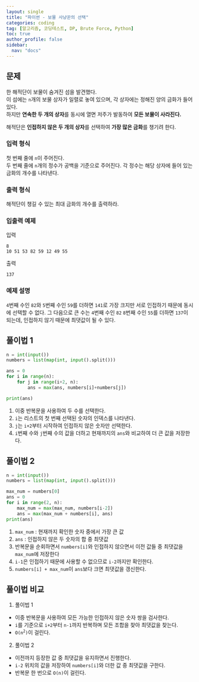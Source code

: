 ```yaml
---
layout: single
title: "파이썬 - 보물 사냥꾼의 선택"
categories: coding
tag: [알고리즘, 코딩테스트, DP, Brute Force, Python]
toc: true
author_profile: false
sidebar:
  nav: "docs"
---
```


## 문제
한 해적단이 보물이 숨겨진 섬을 발견했다. <br>
이 섬에는 `n`개의 보물 상자가 일렬로 놓여 있으며, 각 상자에는 정해진 양의 금화가 들어 있다. <br>
하지만 **연속한 두 개의 상자**를 동시에 열면 저주가 발동하여 **모든 보물이 사라진다.**

해적단은 **인접하지 않은 두 개의 상자**를 선택하여 **가장 많은 금화**를 챙기려 한다. <br>

### 입력 형식
첫 번째 줄에 `n`이 주어진다. <br>
두 번째 줄에 `n`개의 정수가 공백을 기준으로 주어진다. 각 정수는 해당 상자에 들어 있는 금화의 개수를 나타낸다.

### 출력 형식
해적단이 챙길 수 있는 최대 금화의 개수를 출력하라.

### 입출력 예제
입력
```
8
10 51 53 82 59 12 49 55
```
출력
```
137
```

### 예제 설명
`4`번째 수인 `82`와 `5`번째 수인 `59`를 더하면 `141`로 가장 크지만 서로 인접하기 때문에 동시에 선택할 수 없다.
그 다음으로 큰 수는 `4`번째 수인 `82` `8`번째 수인 `55`를 더하면 `137`이 되는데, 인접하지 않기 때문에 최댓값이 될 수 있다.

## 풀이법 1
```python
n = int(input())
numbers = list(map(int, input().split()))

ans = 0
for i in range(n):
    for j in range(i+2, n):
        ans = max(ans, numbers[i]+numbers[j])

print(ans)
```
1. 이중 반복문을 사용하여 두 수를 선택한다.
2. `i`는 리스트의 첫 번째 선택된 숫자의 인덱스를 나타낸다.
3. `j`는 `i+2`부터 시작하여 인접하지 않은 숫자만 선택한다.
4. `i`번째 수와 `j`번째 수의 값을 더하고 현재까지의 `ans`와 비교하여 더 큰 값을 저장한다.

## 풀이법 2
```python
n = int(input())
numbers = list(map(int, input().split()))

max_num = numbers[0]
ans = 0
for i in range(2, n):
    max_num = max(max_num, numbers[i-2])
    ans = max(max_num + numbers[i], ans)
print(ans)
```
1. `max_num` : 현재까지 확인한 숫자 중에서 가장 큰 값
2. `ans` : 인접하지 않은 두 숫자의 합 중 최댓값
3. 반복문을 순회하면서 `numbers[i]`와 인접하지 않으면서 이전 값들 중 최댓값을 `max_num`에 저장한다
4. `i-1`은 인접하기 때문에 사용할 수 없으므로 `i-2`까지만 확인한다.
5. `numbers[i] + max_num`이 `ans`보다 크면 최댓값을 갱신한다.

## 풀이법 비교
1. 풀이법 1
- 이중 반복문을 사용하여 모든 가능한 인접하지 않은 숫자 쌍을 검사한다.
- `i`를 기준으로 `i+2`부터 `n-1`까지 반복하며 모든 조합을 찾아 최댓값을 찾는다.
- <code>O(n<sup>2</sup>)</code>이 걸린다.
2. 풀이법 2
- 이전까지 등장한 값 중 최댓값을 유지하면서 진행한다.
- `i-2` 위치의 값을 저장하여 `numbers[i]`와 더한 값 중 최댓값을 구한다.
- 반복문 한 번으로 <code>O(n)</code>이 걸린다.
